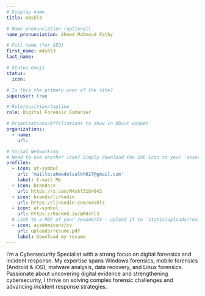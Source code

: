 ```yaml
---
# Display name
title: m4shl3

# Name pronunciation (optional)
name_pronunciation: Ahmed Mahmoud Fathy

# Full name (for SEO)
first_name: m4shl3
last_name: 

# Status emoji
status:
  icon: 

# Is this the primary user of the site?
superuser: true

# Role/position/tagline
role: Digital Forensic Exmanier

# Organizations/Affiliations to show in About widget
organizations:
  - name: 
    url: 

# Social Networking
# Need to use another icon? Simply download the SVG icon to your `assets/media/icons/` folder.
profiles:
  - icon: at-symbol
    url: 'mailto:ahmedelsalkh627@gmail.com'
    label: E-mail Me
  - icon: brands/x
    url: https://x.com/M4shl3184043
  - icon: brands/linkedin
    url: https://linkedin.com/m4shl3
  - icon: at-symbol
    url: https://hackmd.io/@M4shl3
  # Link to a PDF of your resume/CV - upload it to `static/uploads/resume.pdf`
  - icon: academicons/cv
    url: uploads/resume.pdf
    label: Download my resume
---
```


I’m a Cybersecurity Specialist with a strong focus on digital forensics and incident response. My expertise spans Windows forensics, mobile forensics (Android & iOS), malware analysis, data recovery, and Linux forensics. Passionate about uncovering digital evidence and strengthening cybersecurity, I thrive on solving complex forensic challenges and advancing incident response strategies.
